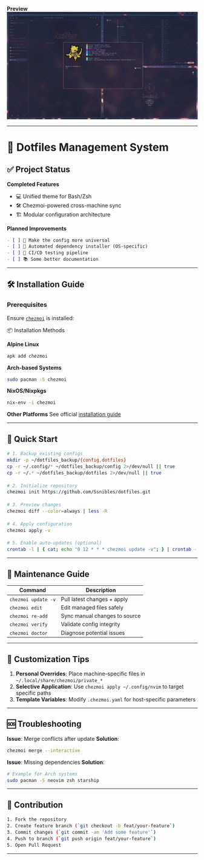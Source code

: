 **Preview**
![preview.png](preview.png "Dotfiles Preview")

---

# 🎨 Dotfiles Management System

## ✅ Project Status

**Completed Features**

- 💻 Unified theme for Bash/Zsh
- 🛠️ Chezmoi-powered cross-machine sync
- 🏗️ Modular configuration architecture

**Planned Improvements**

```markdown
- [ ] 👾 Make the config more universal
- [ ] 📜 Automated dependency installer (OS-specific)
- [ ] 🔄 CI/CD testing pipeline
- [ ] 📚 Some better documentation
```

---

## 🛠️ Installation Guide

### Prerequisites

Ensure [`chezmoi`](https://www.chezmoi.io/) is installed:

📦 Installation Methods

**Alpine Linux**

```bash
apk add chezmoi
```

**Arch-based Systems**

```bash
sudo pacman -S chezmoi
```

**NixOS/Nixpkgs**

```bash
nix-env -i chezmoi
```

**Other Platforms**
See official [installation guide](https://www.chezmoi.io/install/)

---

## 🚀 Quick Start

```bash
# 1. Backup existing configs
mkdir -p ~/dotfiles_backup/{config,dotfiles}
cp -r ~/.config/* ~/dotfiles_backup/config 2>/dev/null || true
cp -r ~/.* ~/dotfiles_backup/dotfiles 2>/dev/null || true

# 2. Initialize repository
chezmoi init https://github.com/Ssnibles/dotfiles.git

# 3. Preview changes
chezmoi diff --color=always | less -R

# 4. Apply configuration
chezmoi apply -v

# 5. Enable auto-updates (optional)
crontab -l | { cat; echo "0 12 * * * chezmoi update -v"; } | crontab -
```

---

## 🔄 Maintenance Guide

| Command | Description |
|---------|-------------|
| `chezmoi update -v` | Pull latest changes + apply |
| `chezmoi edit` | Edit managed files safely |
| `chezmoi re-add` | Sync manual changes to source |
| `chezmoi verify` | Validate config integrity |
| `chezmoi doctor` | Diagnose potential issues |

---

## 🧩 Customization Tips

1. **Personal Overrides**: Place machine-specific files in `~/.local/share/chezmoi/private_*`
2. **Selective Application**: Use `chezmoi apply ~/.config/nvim` to target specific paths
3. **Template Variables**: Modify `.chezmoi.yaml` for host-specific parameters

---

## 🆘 Troubleshooting

**Issue**: Merge conflicts after update
**Solution**:

```bash
chezmoi merge --interactive
```

**Issue**: Missing dependencies
**Solution**:

```bash
# Example for Arch systems
sudo pacman -S neovim zsh starship
```

---

## 🌟 Contribution

```bash
1. Fork the repository
2. Create feature branch (`git checkout -b feat/your-feature`)
3. Commit changes (`git commit -am 'Add some feature'`)
4. Push to branch (`git push origin feat/your-feature`)
5. Open Pull Request
```

---
